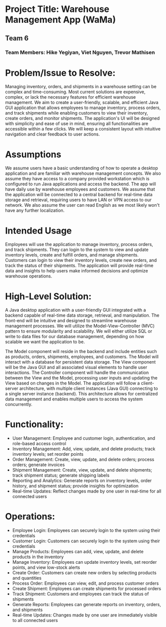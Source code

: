 # Project Title: Warehouse Management App (WaMa)
## Team 6
### Team Members: Hike Yegiyan, Viet Nguyen, Trevor Mathisen

# Problem/Issue to Resolve:
Managing inventory, orders, and shipments in a warehouse setting can be complex and time-consuming. Most current solutions are expensive, complex, or lack the necessary features for efficient warehouse management. We aim to create a user-friendly, scalable, and efficient Java GUI application that allows employees to manage inventory, process orders, and track shipments while enabling customers to view their inventory, create orders, and monitor shipments. The application's UI will be designed with simplicity and ease of use in mind, ensuring all functionalities are accessible within a few clicks. We will keep a consistent layout with intuitive navigation and clear feedback to user actions.

# Assumptions
We assume users have a basic understanding of how to operate a desktop application and are familiar with warehouse management concepts. We also assume they have access to a company provided workstation which is configured to run Java applications and access the backend. The app will have daily use by warehouse employees and customers. We assume that the application will be connected to a central backend for real-time data storage and retrieval, requiring users to have LAN or VPN access to our network. We also assume the user can read English as we most likely won't have any further localization.

# Intended Usage
Employees will use the application to manage inventory, process orders, and track shipments. They can login to the system to view and update inventory levels, create and fulfill orders, and manage shipments. Customers can login to view their inventory levels, create new orders, and track the status of their shipments. The application will provide real-time data and insights to help users make informed decisions and optimize warehouse operations.

# High-Level Solution:
A Java desktop application with a user-friendly GUI integrated with a backend capable of real-time data storage, retrieval, and manipulation. The front-end will be intuitive and designed to streamline warehouse management processes. We will utilize the Model-View-Controller (MVC) pattern to ensure modularity and scalability. We will either utilize SQL or write to data files for our database management, depending on how scalable we want the application to be.

The Model component will reside in the backend and include entities such as products, orders, shipments, employees, and customers. The Model will interact with a database for persistent data storage. The View component will be the Java GUI and all associated visual elements to handle user interactions. The Controller component will handle the communication between the View and the Model, processing user inputs and updating the View based on changes in the Model. The application will follow a client-server architecture, with multiple client instances (Java GUI) connecting to a single server instance (backend). This architecture allows for centralized data management and enables multiple users to access the system concurrently.

# Functionality:
- User Management: Employee and customer login, authentication, and role-based access control
- Inventory Management: Add, view, update, and delete products; track inventory levels; set reorder points
- Order Management: Create, view, update, and delete orders; process orders; generate invoices
- Shipment Management: Create, view, update, and delete shipments; track shipment status; generate shipping labels
- Reporting and Analytics: Generate reports on inventory levels, order history, and shipment status; provide insights for optimization
- Real-time Updates: Reflect changes made by one user in real-time for all connected users

# Operations:
- Employee Login: Employees can securely login to the system using their credentials
- Customer Login: Customers can securely login to the system using their credentials
- Manage Products: Employees can add, view, update, and delete products in the inventory
- Manage Inventory: Employees can update inventory levels, set reorder points, and view low-stock alerts
- Create Order: Customers can create new orders by selecting products and quantities
- Process Order: Employees can view, edit, and process customer orders
- Create Shipment: Employees can create shipments for processed orders
- Track Shipment: Customers and employees can track the status of shipments
- Generate Reports: Employees can generate reports on inventory, orders, and shipments
- Real-time Updates: Changes made by one user are immediately visible to all connected users
